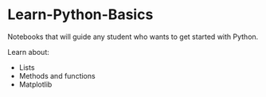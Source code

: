 # Learn-Python-Basics
Notebooks that will guide any student who wants to get started with Python.

Learn about:
* Lists
* Methods and functions
* Matplotlib
